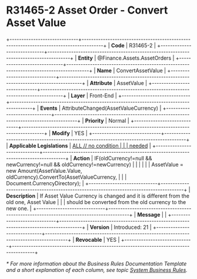 ﻿---
erp.type: front-end-business-rule
erp.entity: Finance.Assets.AssetOrders
---

# R31465-2 Asset Order - Convert Asset Value
+-----------------------------+---------------------------------------------------------------------------------------+
| **Code**                    | R31465-2                                                                              |
+-----------------------------+---------------------------------------------------------------------------------------+
| **Entity**                  | @Finance.Assets.AssetOrders                                                           |
+-----------------------------+---------------------------------------------------------------------------------------+
| **Name**                    | ConvertAssetValue                                                                     |
+-----------------------------+---------------------------------------------------------------------------------------+
| **Attribute**               | AssetValue                                                                            |
+-----------------------------+---------------------------------------------------------------------------------------+
| **Layer**                   | Front-End                                                                             |
+-----------------------------+---------------------------------------------------------------------------------------+
| **Events**                  | AttributeChanged(AssetValueCurrency)                                                  |
+-----------------------------+---------------------------------------------------------------------------------------+
| **Priority**                | Normal                                                                                |
+-----------------------------+---------------------------------------------------------------------------------------+
| **Modify**                  | YES                                                                                   |
+-----------------------------+---------------------------------------------------------------------------------------+
| **Applicable Legislations** | [ALL // no condition                                                                  |
|                             | needed](xref:applicable-legislations)                                                 |
+-----------------------------+---------------------------------------------------------------------------------------+
| **Action**                  | IF(oldCurrency!=null && newCurrency!=null && oldCurrency!=newCurrency)                |
|                             |                                                                                       |
|                             | AssetValue = new Amount(AssetValue.Value, oldCurrency).ConvertTo(AssetValueCurrency,  |
|                             | Document.CurrencyDirectory);                                                          |
+-----------------------------+---------------------------------------------------------------------------------------+
| **Description**             | If Asset Value Currency is changed and it is different from the old one, Asset Value  |
|                             | should be converted from the old currency to the new one.                             |
+-----------------------------+---------------------------------------------------------------------------------------+
| **Message**                 |                                                                                       |
+-----------------------------+---------------------------------------------------------------------------------------+
| **Version**                 | Introduced: 21                                                                        |
+-----------------------------+---------------------------------------------------------------------------------------+
| **Revocable**               | YES                                                                                   |
+-----------------------------+---------------------------------------------------------------------------------------+

*\* For more information about the Business Rules Documentation Template and a short explanation of each column, see
topic [System Business Rules](../templates/template-description-system-business-rules.md).*
